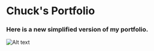 # Chuck's Portfolio

### Here is a new simplified version of my portfolio.

![Alt text](images/PortfolioPic.png "Title")